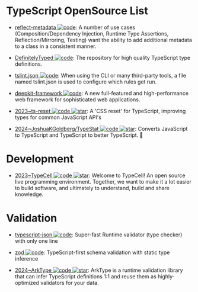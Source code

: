 # TypeScript OpenSource List

- [reflect-metadata ![code](https://ng-tech.icu/assets/code.svg)](https://www.npmjs.com/package/reflect-metadata): A number of use cases (Composition/Dependency Injection, Runtime Type Assertions, Reflection/Mirroring, Testing) want the ability to add additional metadata to a class in a consistent manner.

- [DefinitelyTyped ![code](https://ng-tech.icu/assets/code.svg)](https://github.com/DefinitelyTyped/DefinitelyTyped): The repository for high quality TypeScript type definitions.

- [tslint.json ![code](https://ng-tech.icu/assets/code.svg)](https://palantir.github.io/tslint/usage/tslint-json/): When using the CLI or many third-party tools, a file named tslint.json is used to configure which rules get run.

- [deepkit-framework ![code](https://ng-tech.icu/assets/code.svg)](https://github.com/deepkit/deepkit-framework): A new full-featured and high-performance web framework for sophisticated web applications.

- [2023~ts-reset ![code](https://ng-tech.icu/assets/code.svg) ![star](https://img.shields.io/github/stars/total-typescript/ts-reset)](https://github.com/total-typescript/ts-reset): A 'CSS reset' for TypeScript, improving types for common JavaScript API's

- [2024~JoshuaKGoldberg/TypeStat ![code](https://ng-tech.icu/assets/code.svg) ![star](https://img.shields.io/github/stars/JoshuaKGoldberg/TypeStat)](https://github.com/JoshuaKGoldberg/TypeStat): Converts JavaScript to TypeScript and TypeScript to better TypeScript. 🧫

# Development

- [2023~TypeCell ![code](https://ng-tech.icu/assets/code.svg) ![star](https://img.shields.io/github/stars/TypeCellOS/TypeCell)](https://github.com/TypeCellOS/TypeCell): Welcome to TypeCell! An open source live programming environment. Together, we want to make it a lot easier to build software, and ultimately to understand, build and share knowledge.

# Validation

- [typescript-json ![code](https://ng-tech.icu/assets/code.svg)](https://github.com/samchon/typescript-json): Super-fast Runtime validator (type checker) with only one line

- [zod ![code](https://ng-tech.icu/assets/code.svg)](https://github.com/colinhacks/zod): TypeScript-first schema validation with static type inference

- [2024~ArkType ![code](https://ng-tech.icu/assets/code.svg) ![star](https://img.shields.io/github/stars/arktypeio/arktype)](https://github.com/arktypeio/arktype): ArkType is a runtime validation library that can infer TypeScript definitions 1:1 and reuse them as highly-optimized validators for your data.
